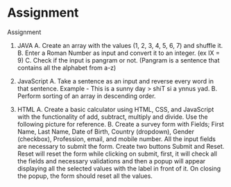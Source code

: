 # Assignment

Assignment 
1. JAVA 
A. Create an array with the values (1, 2, 3, 4, 5, 6, 7) and shuffle it. 
B. Enter a Roman Number as input and convert it to an integer. (ex IX = 9) 
C. Check if the input is pangram or not. (Pangram is a sentence that contains all the alphabet
from a-z) 
2. JavaScript 
A. Take a sentence as an input and reverse every word in that sentence. 
     Example - This is a sunny day > shiT si a ynnus yad. 
B. Perform sorting of an array in descending order. 

3. HTML 
A. Create a basic calculator using HTML, CSS, and JavaScript with the functionality of add, 
subtract, multiply and divide. Use the following picture for reference. 
B. Create a survey form with Fields; First Name, Last Name, Date of Birth, Country (dropdown), 
Gender (checkbox), Profession, email, and mobile number. All the input fields are 
necessary to submit the form. Create two buttons Submit and Reset. Reset will reset the 
form while clicking on submit, first, it will check all the fields and necessary validations and 
then a popup will appear displaying all the selected values with the label in front of it. On 
closing the popup, the form should reset all the values.
